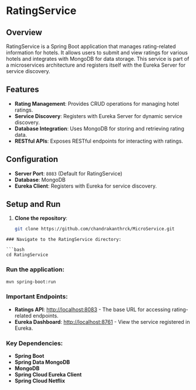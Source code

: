 # RatingService

## Overview
RatingService is a Spring Boot application that manages rating-related information for hotels. It allows users to submit and view ratings for various hotels and integrates with MongoDB for data storage. This service is part of a microservices architecture and registers itself with the Eureka Server for service discovery.

## Features
- **Rating Management**: Provides CRUD operations for managing hotel ratings.
- **Service Discovery**: Registers with Eureka Server for dynamic service discovery.
- **Database Integration**: Uses MongoDB for storing and retrieving rating data.
- **RESTful APIs**: Exposes RESTful endpoints for interacting with ratings.

## Configuration
- **Server Port**: `8083` (Default for RatingService)
- **Database**: MongoDB
- **Eureka Client**: Registers with Eureka for service discovery.

## Setup and Run

1. **Clone the repository**:
   ```bash
   git clone https://github.com/chandrakanthrck/MicroService.git
```
### Navigate to the RatingService directory:

```bash
cd RatingService
```
### Run the application:

```bash
mvn spring-boot:run
```


### Important Endpoints:
- **Ratings API**: [http://localhost:8083](http://localhost:8083) - The base URL for accessing rating-related endpoints.
- **Eureka Dashboard**: [http://localhost:8761](http://localhost:8761) - View the service registered in Eureka.

### Key Dependencies:
- **Spring Boot**
- **Spring Data MongoDB**
- **MongoDB**
- **Spring Cloud Eureka Client**
- **Spring Cloud Netflix**
